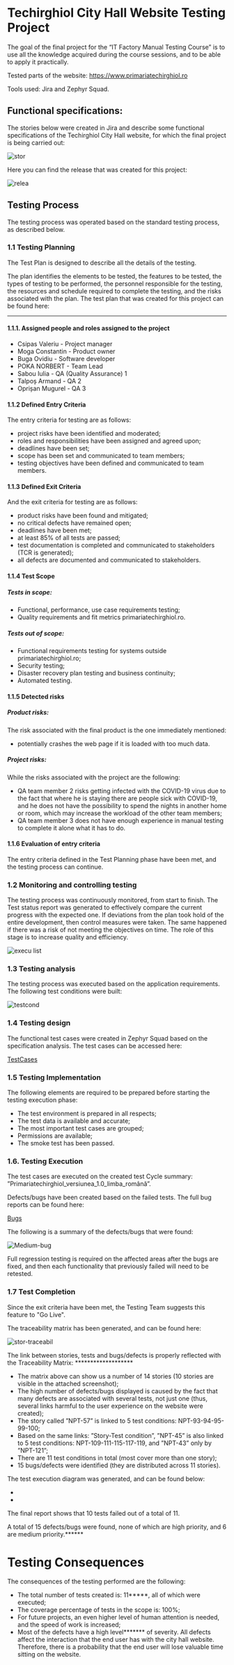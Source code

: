 <h1>Techirghiol City Hall Website Testing Project</h1>

The goal of the final project for the “IT Factory Manual Testing Course” is to use all the knowledge acquired during the course sessions, and to be able to apply it practically.

Tested parts of the website: https://www.primariatechirghiol.ro

Tools used: Jira and Zephyr Squad.

<h2>Functional specifications:</h2>

The stories below were created in Jira and describe some functional specifications of the Techirghiol City Hall website, for which the final project is being carried out:

![stor](https://github.com/user-attachments/assets/28a7ac5f-c06f-4e05-b6a0-c1dcb9b9715b)

Here you can find the release that was created for this project:

![relea](https://github.com/user-attachments/assets/d31638d1-6382-4b3f-a15f-3be91e0a0a25)

<h2>Testing Process</h2>

The testing process was operated based on the standard testing process, as described below.

<h3>1.1 Testing Planning</h3>

The Test Plan is designed to describe all the details of the testing.

The plan identifies the elements to be tested, the features to be tested, the types of testing to be performed, the personnel responsible for the testing, the resources and schedule required to complete the testing, and the risks associated with the plan. The test plan that was created for this project can be found here:

*****

<h4>1.1.1. Assigned people and roles assigned to the project</h4>

<ul>
<li>Csipas Valeriu - Project manager</li>
<li>Moga Constantin - Product owner</li>
<li>Buga Ovidiu - Software developer</li>
<li>POKA NORBERT - Team Lead</li>
<li>Sabou Iulia - QA (Quality Assurance) 1</li>
<li>Talpoș Armand - QA 2</li>
<li>Oprișan Mugurel - QA 3</li>
</ul>

<h4>1.1.2 Defined Entry Criteria</h4>
The entry criteria for testing are as follows:
<ul>
<li>project risks have been identified and moderated;</li>
<li>roles and responsibilities have been assigned and agreed upon;</li>
<li>deadlines have been set;</li>
<li>scope has been set and communicated to team members;</li>
<li>testing objectives have been defined and communicated to team members.</li>
</ul>

<h4>1.1.3 Defined Exit Criteria</h4>
And the exit criteria for testing are as follows:
<ul>
<li>product risks have been found and mitigated;</li>
<li>no critical defects have remained open;</li>
<li>deadlines have been met;</li>
<li>at least 85% of all tests are passed;</li>
<li>test documentation is completed and communicated to stakeholders (TCR is generated);</li>
<li>all defects are documented and communicated to stakeholders.</li>
</ul>

<h4>1.1.4 Test Scope</h4>

<h5>Tests in scope:</h5>
<ul>
<li>Functional, performance, use case requirements testing;</li>
<li>Quality requirements and fit metrics primariatechirghiol.ro.</li>
</ul>

<h5>Tests out of scope:</h5>
<ul>
<li>Functional requirements testing for systems outside primariatechirghiol.ro;</li>
<li>Security testing;</li>
<li>Disaster recovery plan testing and business continuity;</li>
<li>Automated testing.</li>
</ul>

<h4>1.1.5 Detected risks</h4>

<h5>Product risks:</h5>
The risk associated with the final product is the one immediately mentioned:
<ul>
<li>potentially crashes the web page if it is loaded with too much data.</li>
</ul>

<h5>Project risks:</h5>
While the risks associated with the project are the following:
<ul>
<li>QA team member 2 risks getting infected with the COVID-19 virus due to the fact that where he is staying there are people sick with COVID-19, and he does not have the possibility to spend the nights in another home or room, which may increase the workload of the other team members;</li>
<li>QA team member 3 does not have enough experience in manual testing to complete it alone what it has to do.</li>
</ul>

<h4>1.1.6 Evaluation of entry criteria</h4>

The entry criteria defined in the Test Planning phase have been met, and the testing process can continue.

<h3>1.2 Monitoring and controlling testing</h3>
The testing process was continuously monitored, from start to finish. The Test status report was generated to effectively compare the current progress with the expected one. If deviations from the plan took hold of the entire development, then control measures were taken. The same happened if there was a risk of not meeting the objectives on time. The role of this stage is to increase quality and efficiency.

![execu list](https://github.com/user-attachments/assets/13888569-de10-4b62-a188-2a983701f974)

<h3>1.3 Testing analysis</h3>

The testing process was executed based on the application requirements.
The following test conditions were built:

![testcond](https://github.com/user-attachments/assets/5c754c8c-0ecd-400d-ba5f-41b75b670dcc)

<h3>1.4 Testing design</h3>

The functional test cases were created in Zephyr Squad based on the specification analysis. The test cases can be accessed here:

[TestCases](https://github.com/PokaNorbert/Primariatechirghiol.ro-Jira-Manual_Testing/tree/main/TestCases)

<h3>1.5 Testing Implementation</h3>

The following elements are required to be prepared before starting the testing execution phase:
<ul>
<li>The test environment is prepared in all respects;</li>
<li>The test data is available and accurate;</li>
<li>The most important test cases are grouped;</li>
<li>Permissions are available;</li>
<li>The smoke test has been passed.</li>

</ul>

<h3>1.6. Testing Execution</h3>

The test cases are executed on the created test Cycle summary: ”Primariatechirghiol_versiunea_1.0_limba_română”.

Defects/bugs have been created based on the failed tests. The full bug reports can be found here:

[Bugs](https://github.com/PokaNorbert/Primariatechirghiol.ro-Jira-Manual_Testing/tree/main/Bugs)

The following is a summary of the defects/bugs that were found:

![Medium-bug](https://github.com/user-attachments/assets/d7774193-d72e-4b19-8cfc-05a88d61d5c1)

Full regression testing is required on the affected areas after the bugs are fixed, and then each functionality that previously failed will need to be retested.

<h3>1.7 Test Completion</h3>
Since the exit criteria have been met, the Testing Team suggests this feature to "Go Live".

The traceability matrix has been generated, and can be found here:

![stor-traceabil](https://github.com/user-attachments/assets/e3b2c98f-a40c-4e9f-b3b5-311741ee1194)

The link between stories, tests and bugs/defects is properly reflected with the Traceability Matrix: *******************
<ul>
<li>The matrix above can show us a number of 14 stories (10 stories are visible in the attached screenshot);</li>
<li>The high number of defects/bugs displayed is caused by the fact that many defects are associated with several tests, not just one (thus, several links harmful to the user experience on the website were created);</li>
<li>The story called ”NPT-57” is linked to 5 test conditions: NPT-93-94-95-99-100;</li>
<li>Based on the same links: ”Story-Test condition”, ”NPT-45” is also linked to 5 test conditions: NPT-109-111-115-117-119, and ”NPT-43” only by ”NPT-121”;</li>
<li>There are 11 test conditions in total (most cover more than one story);</li>
<li>15 bugs/defects were identified (they are distributed across 11 stories).</li>
</ul>

The test execution diagram was generated, and can be found below:

*
*

The final report shows that 10 tests failed out of a total of 11.

A total of 15 defects/bugs were found, none of which are high priority, and 6 are medium priority.******

<h1>Testing Consequences</h1>

The consequences of the testing performed are the following:
<ul>
<li>The total number of tests created is: 11*****, all of which were executed;</li>
<li>The coverage percentage of tests in the scope is: 100%;</li>
<li>For future projects, an even higher level of human attention is needed, and the speed of work is increased;
<li>Most of the defects have a high level******* of severity. All defects affect the interaction that the end user has with the city hall website. Therefore, there is a probability that the end user will lose valuable time sitting on the website.</li>
</ul>
